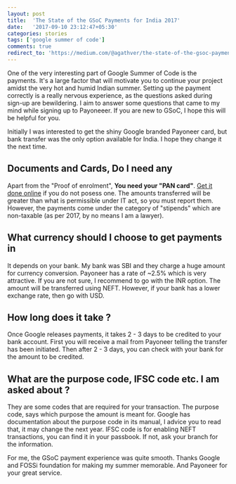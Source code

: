 ```yaml
---
layout: post
title:  'The State of the GSoC Payments for India 2017'
date:   '2017-09-10 23:12:47+05:30'
categories: stories
tags: ['google summer of code']
comments: true
redirect_to: 'https://medium.com/@agathver/the-state-of-the-gsoc-payments-for-india-2017-c00ed6601f12'
---
```


One of the very interesting part of Google Summer of Code is the payments. It's a large factor that will motivate you to continue your project amidst the very hot and humid Indian summer. Setting up the payment correctly is a really nervous experience, as the questions asked during sign-up are bewildering. I aim to answer some questions that came to my mind while signing up to Payoneeer. If you are new to GSoC, I hope this will be helpful for you.

Initially I was interested to get the shiny Google branded Payoneer card, but bank transfer was the only option available for India. I hope they change it the next time.

## Documents and Cards, Do I need any

Apart from the "Proof of enrolment", **You need your "PAN card"**. [Get it done online](https://www.onlineservices.nsdl.com/paam/endUserRegisterContact.html) if you do not posess one. The amounts transferred will be greater than what is permissible under IT act, so you must report them. However, the payments come under the category of "stipends" which are non-taxable (as per 2017, by no means I am a lawyer).

## What currency should I choose to get payments in

It depends on your bank. My bank was SBI and they charge a huge amount for currency conversion. Payoneer has a rate of ~2.5% which is very attractive. If you are not sure, I recommend to go with the INR option. The amount will be transferred using NEFT. However, if your bank has a lower exchange rate, then go with USD.

## How long does it take ?

Once Google releases payments, it takes 2 - 3 days to be credited to your bank account. First you will receive a mail from Payoneer telling the transfer has been initiated. Then after 2 - 3 days, you can check with your bank for the amount to be credited.

## What are the purpose code, IFSC code etc. I am asked about ?

They are some codes that are required for your transaction. The purpose code, says which purpose the amount is meant for. Google has documentation about the purpose code in its manual, I advice you to read that, it may change the next year. IFSC code is for enabling NEFT transactions, you can find it in your passbook. If not, ask your branch for the information.

For me, the GSoC payment experience was quite smooth. Thanks Google and FOSSi foundation for making my summer memorable. And Payoneer for your great service.

